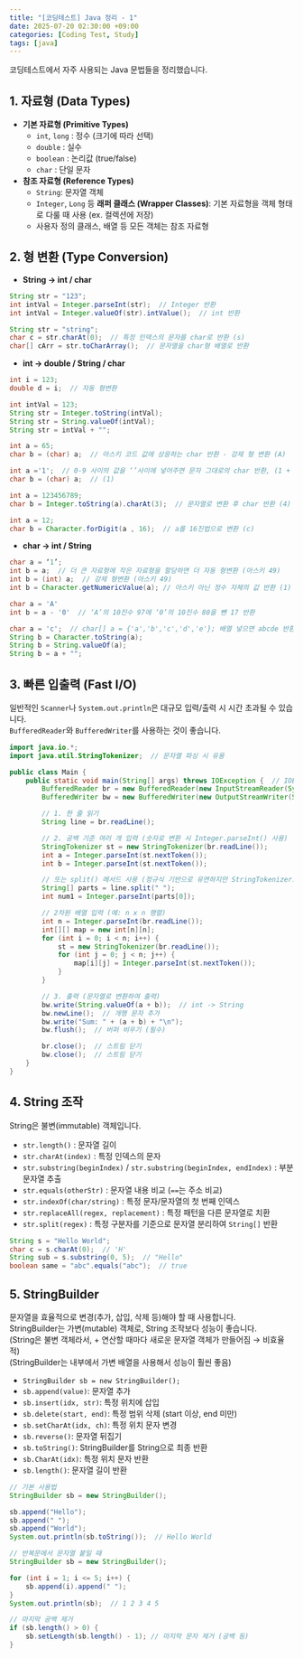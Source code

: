 ```yaml
---
title: "[코딩테스트] Java 정리 - 1"
date: 2025-07-20 02:30:00 +09:00
categories: [Coding Test, Study]
tags: [java]
---
```


코딩테스트에서 자주 사용되는 Java 문법들을 정리했습니다.

## 1. 자료형 (Data Types)

- **기본 자료형 (Primitive Types)**
  - `int`, `long` : 정수 (크기에 따라 선택)
  - `double` : 실수
  - `boolean` : 논리값 (true/false)
  - `char` : 단일 문자
- **참조 자료형 (Reference Types)**
  - `String`: 문자열 객체
  - `Integer`, `Long` 등 **래퍼 클래스 (Wrapper Classes)**: 기본 자료형을 객체 형태로 다룰 때 사용 (ex. 컬렉션에 저장)
  - 사용자 정의 클래스, 배열 등 모든 객체는 참조 자료형

## 2. 형 변환 (Type Conversion)

- **String → int / char**

```java
String str = "123";
int intVal = Integer.parseInt(str);  // Integer 반환
int intVal = Integer.valueOf(str).intValue();  // int 반환

String str = "string";
char c = str.charAt(0);  // 특정 인덱스의 문자를 char로 반환 (s)
char[] cArr = str.toCharArray();  // 문자열을 char형 배열로 반환
```

- **int → double / String / char**

```java
int i = 123;
double d = i;  // 자동 형변환

int intVal = 123;
String str = Integer.toString(intVal);
String str = String.valueOf(intVal);
String str = intVal + "";

int a = 65;
char b = (char) a;  // 아스키 코드 값에 상응하는 char 반환 - 강제 형 변환 (A)

int a ='1';  // 0-9 사이의 값을 ‘’사이에 넣어주면 문자 그대로의 char 반환, (1 + '')도 가능
char b = (char) a;  // (1)

int a = 123456789;
char b = Integer.toString(a).charAt(3);  // 문자열로 변환 후 char 반환 (4)

int a = 12;
char b = Character.forDigit(a , 16);  // a를 16진법으로 변환 (c)
```

- **char → int / String**

```java
char a = ‘1’;
int b = a;  // 더 큰 자료형에 작은 자료형을 할당하면 더 자동 형변환 (아스키 49)
int b = (int) a;  // 강제 형변환 (아스키 49)
int b = Character.getNumericValue(a); // 아스키 아닌 정수 자체의 값 반환 (1)

char a = 'A'
int b = a - '0'  // ‘A’의 10진수 97에 ‘0’의 10진수 80을 뺀 17 반환

char a = 'c';  // char[] a = {'a','b','c','d','e'}; 배열 넣으면 abcde 반환
String b = Character.toString(a);
String b = String.valueOf(a);
String b = a + "";
```

## 3. 빠른 입출력 (Fast I/O)

일반적인 `Scanner`나 `System.out.println`은 대규모 입력/출력 시 시간 초과될 수 있습니다. <br/>
`BufferedReader`와 `BufferedWriter`를 사용하는 것이 좋습니다.

```java
import java.io.*;
import java.util.StringTokenizer;  // 문자열 파싱 시 유용

public class Main {
    public static void main(String[] args) throws IOException {  // IOException 처리 필수
        BufferedReader br = new BufferedReader(new InputStreamReader(System.in));
        BufferedWriter bw = new BufferedWriter(new OutputStreamWriter(System.out));

        // 1. 한 줄 읽기
        String line = br.readLine();

        // 2. 공백 기준 여러 개 입력 (숫자로 변환 시 Integer.parseInt() 사용)
        StringTokenizer st = new StringTokenizer(br.readLine());
        int a = Integer.parseInt(st.nextToken());
        int b = Integer.parseInt(st.nextToken());

        // 또는 split() 메서드 사용 (정규식 기반으로 유연하지만 StringTokenizer보다 느릴 수 있음)
        String[] parts = line.split(" ");
        int num1 = Integer.parseInt(parts[0]);

        // 2차원 배열 입력 (예: n x n 행렬)
        int n = Integer.parseInt(br.readLine());
        int[][] map = new int[n][n];
        for (int i = 0; i < n; i++) {
            st = new StringTokenizer(br.readLine());
            for (int j = 0; j < n; j++) {
                map[i][j] = Integer.parseInt(st.nextToken());
            }
        }

        // 3. 출력 (문자열로 변환하여 출력)
        bw.write(String.valueOf(a + b));  // int -> String
        bw.newLine();  // 개행 문자 추가
        bw.write("Sum: " + (a + b) + "\n");
        bw.flush();  // 버퍼 비우기 (필수)

        br.close();  // 스트림 닫기
        bw.close();  // 스트림 닫기
    }
}
```

## 4. String 조작

String은 불변(immutable) 객체입니다.

- `str.length()` : 문자열 길이
- `str.charAt(index)` : 특정 인덱스의 문자
- `str.substring(beginIndex)` / `str.substring(beginIndex, endIndex)` : 부분 문자열 추출
- `str.equals(otherStr)` : 문자열 내용 비교 (`==`는 주소 비교)
- `str.indexOf(char/string)` : 특정 문자/문자열의 첫 번째 인덱스
- `str.replaceAll(regex, replacement)` : 특정 패턴을 다른 문자열로 치환
- `str.split(regex)` : 특정 구분자를 기준으로 문자열 분리하여 `String[]` 반환

```java
String s = "Hello World";
char c = s.charAt(0);  // 'H'
String sub = s.substring(0, 5);  // "Hello"
boolean same = "abc".equals("abc");  // true
```

## 5. StringBuilder

문자열을 효율적으로 변경(추가, 삽입, 삭제 등)해야 할 때 사용합니다. <br/>
StringBuilder는 가변(mutable) 객체로, String 조작보다 성능이 좋습니다. <br/>
(String은 불변 객체라서, + 연산할 때마다 새로운 문자열 객체가 만들어짐 → 비효율적) <br/>
(StringBuilder는 내부에서 가변 배열을 사용해서 성능이 훨씬 좋음) <br/>

- `StringBuilder sb = new StringBuilder();`
- `sb.append(value)`: 문자열 추가
- `sb.insert(idx, str)`: 특정 위치에 삽입
- `sb.delete(start, end)`: 특정 범위 삭제 (start 이상, end 미만)
- `sb.setCharAt(idx, ch)`: 특정 위치 문자 변경
- `sb.reverse()`: 문자열 뒤집기
- `sb.toString()`: StringBuilder를 String으로 최종 반환
- `sb.CharAt(idx)`: 특정 위치 문자 반환
- `sb.length()`: 문자열 길이 반환

```java
// 기본 사용법
StringBuilder sb = new StringBuilder();

sb.append("Hello");
sb.append(" ");
sb.append("World");
System.out.println(sb.toString());  // Hello World

// 반복문에서 문자열 붙일 때
StringBuilder sb = new StringBuilder();

for (int i = 1; i <= 5; i++) {
    sb.append(i).append(" ");
}
System.out.println(sb);  // 1 2 3 4 5

// 마지막 공백 제거
if (sb.length() > 0) {
    sb.setLength(sb.length() - 1); // 마지막 문자 제거 (공백 등)
}
```
